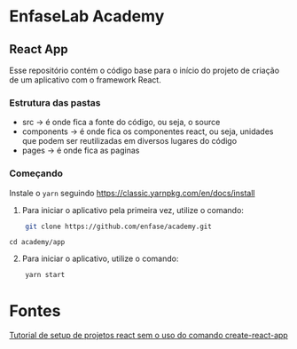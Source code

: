 # EnfaseLab Academy

## React App

Esse repositório contém o código base para o início do projeto de criação de um aplicativo com o framework React.

### Estrutura das pastas
- src -> é onde fica a fonte do código, ou seja, o source
- components -> é onde fica os componentes react, ou seja, unidades que podem ser reutilizadas em diversos lugares do código
- pages -> é onde fica as paginas

### Começando
Instale o `yarn` seguindo https://classic.yarnpkg.com/en/docs/install

1.  Para iniciar o aplicativo pela primeira vez, utilize o comando:

```bash
    git clone https://github.com/enfase/academy.git
```
```
cd academy/app 
```

2.  Para iniciar o aplicativo, utilize o comando:

```bash
    yarn start
```

# Fontes

[Tutorial de setup de projetos react sem o uso do comando create-react-app](https://medium.com/javascript-in-plain-english/to-beginners-moving-away-from-create-react-app-f597413181e)
